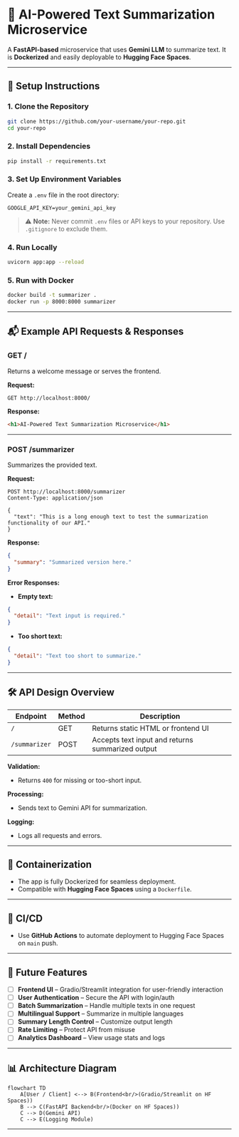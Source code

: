 # 🧠 AI-Powered Text Summarization Microservice

A **FastAPI-based** microservice that uses **Gemini LLM** to summarize text. It is **Dockerized** and easily deployable to **Hugging Face Spaces**.

---

## 🚀 Setup Instructions

### 1. **Clone the Repository**

```bash
git clone https://github.com/your-username/your-repo.git
cd your-repo
```

### 2. **Install Dependencies**

```bash
pip install -r requirements.txt
```

### 3. **Set Up Environment Variables**

Create a `.env` file in the root directory:

```
GOOGLE_API_KEY=your_gemini_api_key
```

> ⚠️ **Note:** Never commit `.env` files or API keys to your repository. Use `.gitignore` to exclude them.

### 4. **Run Locally**

```bash
uvicorn app:app --reload
```

### 5. **Run with Docker**

```bash
docker build -t summarizer .
docker run -p 8000:8000 summarizer
```

---

## 📬 Example API Requests & Responses

### **GET /**

Returns a welcome message or serves the frontend.

**Request:**

```http
GET http://localhost:8000/
```

**Response:**

```html
<h1>AI-Powered Text Summarization Microservice</h1>
```

---

### **POST /summarizer**

Summarizes the provided text.

**Request:**

```http
POST http://localhost:8000/summarizer
Content-Type: application/json

{
  "text": "This is a long enough text to test the summarization functionality of our API."
}
```

**Response:**

```json
{
  "summary": "Summarized version here."
}
```

**Error Responses:**

* **Empty text:**

```json
{
  "detail": "Text input is required."
}
```

* **Too short text:**

```json
{
  "detail": "Text too short to summarize."
}
```

---

## 🛠️ API Design Overview

| Endpoint      | Method | Description                                      |
| ------------- | ------ | ------------------------------------------------ |
| `/`           | GET    | Returns static HTML or frontend UI               |
| `/summarizer` | POST   | Accepts text input and returns summarized output |

**Validation:**

* Returns `400` for missing or too-short input.

**Processing:**

* Sends text to Gemini API for summarization.

**Logging:**

* Logs all requests and errors.

---

## 🐳 Containerization

* The app is fully Dockerized for seamless deployment.
* Compatible with **Hugging Face Spaces** using a `Dockerfile`.

---

## 🔄 CI/CD

* Use **GitHub Actions** to automate deployment to Hugging Face Spaces on `main` push.

---

## 🌟 Future Features

* [ ] **Frontend UI** – Gradio/Streamlit integration for user-friendly interaction
* [ ] **User Authentication** – Secure the API with login/auth
* [ ] **Batch Summarization** – Handle multiple texts in one request
* [ ] **Multilingual Support** – Summarize in multiple languages
* [ ] **Summary Length Control** – Customize output length
* [ ] **Rate Limiting** – Protect API from misuse
* [ ] **Analytics Dashboard** – View usage stats and logs

---

## 📊 Architecture Diagram

```mermaid
flowchart TD
    A[User / Client] <--> B(Frontend<br/>(Gradio/Streamlit on HF Spaces))
    B --> C(FastAPI Backend<br/>(Docker on HF Spaces))
    C --> D(Gemini API)
    C --> E(Logging Module)
```

---

